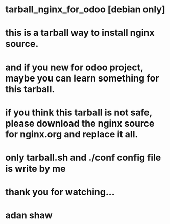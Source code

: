 # tarball_nginx_for_odoo [debian only]
# this is a tarball way to install nginx source.
# and if you new for odoo project, maybe you can learn something for this tarball.
# if you think this tarball is not safe, please download the nginx source for nginx.org and replace it all.
# only tarball.sh and ./conf config file is write by me
# thank you for watching...
# adan shaw
